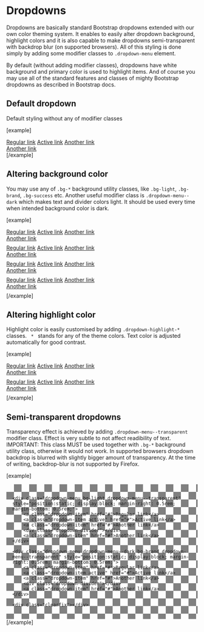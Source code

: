 Dropdowns
=========

Dropdowns are basically standard Bootstrap dropdowns extended with our own color theming system. It enables to easily alter dropdown background, highlight colors and it is also capable to make dropdowns semi-transparent with backdrop blur (on supported browsers). All of this styling is done simply by adding some modifier classes to <code>.dropdown-menu</code> element.

By default (without adding modifier classes), dropdowns have white background and primary color is used to highlight items. And of course you may use all of the standard features and classes of mighty Bootstrap dropdowns as described in Bootstrap docs.

## Default dropdown

Default styling without any of modifier classes

[example]
<div class="dropdown-menu" style="position:static; display:block;">
  <a class="dropdown-item" href="#">Regular link</a>
  <a class="dropdown-item active" href="#">Active link</a>
  <a class="dropdown-item" href="#">Another link</a>
	<div class="dropdown-divider"></div>
  <a class="dropdown-item" href="#">Another link</a>
</div>

<div class="clearfix"></div>
[/example]

## Altering background color

You may use any of <code>.bg-*</code> background utility classes, like <code>.bg-light</code>, <code>.bg-brand</code>, <code>.bg-success</code> etc. Another useful modifier class is <code>.dropdown-menu--dark</code> which makes text and divider colors light. It should be used every time when intended background color is dark.

[example]
<div class="dropdown-menu bg-light" style="position:static; display:block; margin-right: 0.5rem; margin-bottom: 0.5rem;">
  <a class="dropdown-item" href="#">Regular link</a>
  <a class="dropdown-item active" href="#">Active link</a>
  <a class="dropdown-item" href="#">Another link</a>
	<div class="dropdown-divider"></div>
  <a class="dropdown-item" href="#">Another link</a>
</div>

<div class="dropdown-menu dropdown-menu--dark" style="position:static; display:block; margin-right: 0.5rem; margin-bottom: 0.5rem;">
  <a class="dropdown-item" href="#">Regular link</a>
  <a class="dropdown-item active" href="#">Active link</a>
  <a class="dropdown-item" href="#">Another link</a>
	<div class="dropdown-divider"></div>
  <a class="dropdown-item" href="#">Another link</a>
</div>

<div class="dropdown-menu dropdown-menu--dark bg-brand" style="position:static; display:block; margin-right: 0.5rem; margin-bottom: 0.5rem;">
  <a class="dropdown-item" href="#">Regular link</a>
  <a class="dropdown-item active" href="#">Active link</a>
  <a class="dropdown-item" href="#">Another link</a>
	<div class="dropdown-divider"></div>
  <a class="dropdown-item" href="#">Another link</a>
</div>

<div class="dropdown-menu bg-warning" style="position:static; display:block; margin-right: 0.5rem; margin-bottom: 0.5rem;">
  <a class="dropdown-item" href="#">Regular link</a>
  <a class="dropdown-item active" href="#">Active link</a>
  <a class="dropdown-item" href="#">Another link</a>
	<div class="dropdown-divider"></div>
  <a class="dropdown-item" href="#">Another link</a>
</div>

<div class="clearfix"></div>
[/example]

## Altering highlight color

Highlight color is easily customised by adding <code>.dropdown-highlight-* </code> classes. <code> * </code> stands for any of the theme colors. Text color is adjusted automatically for good contrast.


[example]
<div class="dropdown-menu dropdown-highlight-brand" style="position:static; display:block; margin-right: 0.5rem; margin-bottom: 0.5rem;">
  <a class="dropdown-item" href="#">Regular link</a>
  <a class="dropdown-item active" href="#">Active link</a>
  <a class="dropdown-item" href="#">Another link</a>
	<div class="dropdown-divider"></div>
  <a class="dropdown-item" href="#">Another link</a>
</div>

<div class="dropdown-menu dropdown-menu--dark bg-primary dropdown-highlight-light" style="position:static; display:block; margin-right: 0.5rem; margin-bottom: 0.5rem;">
  <a class="dropdown-item" href="#">Regular link</a>
  <a class="dropdown-item active" href="#">Active link</a>
  <a class="dropdown-item" href="#">Another link</a>
	<div class="dropdown-divider"></div>
  <a class="dropdown-item" href="#">Another link</a>
</div>

<div class="clearfix"></div>
[/example]


## Semi-transparent dropdowns

Transparency effect is achieved by adding <code>.dropdown-menu--transparent</code> modifier class. Effect is very subtle to not affect readibility of text. IMPORTANT: This class MUST be used together with <code>.bg-*</code> background utility class, otherwise it would not work. In supported browsers dropdown backdrop is blurred with slightly bigger amount of transparency. At the time of writing, backdrop-blur is not supported by Firefox.

[example]
<div style="padding: 1rem; background-image: linear-gradient(45deg, #808080 25%, transparent 25%), linear-gradient(-45deg, #808080 25%, transparent 25%), linear-gradient(45deg, transparent 75%, #808080 75%), linear-gradient(-45deg, transparent 75%, #808080 75%); background-size: 40px 40px; background-position: 0 0, 0 20px, 20px -20px, -20px 0px;">

	<div class="dropdown-menu bg-light dropdown-menu--transparent" style="position:static; display:block; margin-right: 0.5rem; margin-bottom: 0.5rem;">
		<a class="dropdown-item" href="#">Regular link</a>
		<a class="dropdown-item active" href="#">Active link</a>
		<a class="dropdown-item" href="#">Another link</a>
		<div class="dropdown-divider"></div>
		<a class="dropdown-item" href="#">Another link</a>
	</div>

	<div class="dropdown-menu dropdown-menu--dark bg-brand dropdown-menu--transparent" style="position:static; display:block; margin-right: 0.5rem; margin-bottom: 0.5rem;">
		<a class="dropdown-item" href="#">Regular link</a>
		<a class="dropdown-item active" href="#">Active link</a>
		<a class="dropdown-item" href="#">Another link</a>
		<div class="dropdown-divider"></div>
		<a class="dropdown-item" href="#">Another link</a>
	</div>

	<div class="clearfix"></div>

</div>
[/example]
